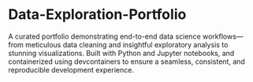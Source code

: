 # Data-Exploration-Portfolio
A curated portfolio demonstrating end-to-end data science workflows—from meticulous data cleaning and insightful exploratory analysis to stunning visualizations. Built with Python and Jupyter notebooks, and containerized using devcontainers to ensure a seamless, consistent, and reproducible development experience.
